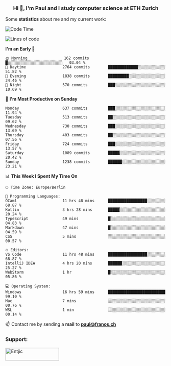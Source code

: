 <h3 align="center">Hi 👋, I'm Paul and I study computer science at ETH Zurich</h3>


Some **statistics** about me and my current work:

<!--START_SECTION:waka-->
![Code Time](http://img.shields.io/badge/Code%20Time-1%2C576%20hrs%2033%20mins-blue)

![Lines of code](https://img.shields.io/badge/From%20Hello%20World%20I%27ve%20Written-2.8%20million%20lines%20of%20code-blue)

**I'm an Early 🐤** 

```text
🌞 Morning                162 commits         █░░░░░░░░░░░░░░░░░░░░░░░░   03.04 % 
🌆 Daytime                2764 commits        █████████████░░░░░░░░░░░░   51.82 % 
🌃 Evening                1838 commits        █████████░░░░░░░░░░░░░░░░   34.46 % 
🌙 Night                  570 commits         ███░░░░░░░░░░░░░░░░░░░░░░   10.69 % 
```
📅 **I'm Most Productive on Sunday** 

```text
Monday                   637 commits         ███░░░░░░░░░░░░░░░░░░░░░░   11.94 % 
Tuesday                  513 commits         ██░░░░░░░░░░░░░░░░░░░░░░░   09.62 % 
Wednesday                730 commits         ███░░░░░░░░░░░░░░░░░░░░░░   13.69 % 
Thursday                 403 commits         ██░░░░░░░░░░░░░░░░░░░░░░░   07.56 % 
Friday                   724 commits         ███░░░░░░░░░░░░░░░░░░░░░░   13.57 % 
Saturday                 1089 commits        █████░░░░░░░░░░░░░░░░░░░░   20.42 % 
Sunday                   1238 commits        ██████░░░░░░░░░░░░░░░░░░░   23.21 % 
```


📊 **This Week I Spent My Time On** 

```text
🕑︎ Time Zone: Europe/Berlin

💬 Programming Languages: 
OCaml                    11 hrs 48 mins      █████████████████░░░░░░░░   68.87 % 
Kotlin                   3 hrs 28 mins       █████░░░░░░░░░░░░░░░░░░░░   20.24 % 
TypeScript               49 mins             █░░░░░░░░░░░░░░░░░░░░░░░░   04.83 % 
Markdown                 47 mins             █░░░░░░░░░░░░░░░░░░░░░░░░   04.59 % 
CSS                      5 mins              ░░░░░░░░░░░░░░░░░░░░░░░░░   00.57 % 

🔥 Editors: 
VS Code                  11 hrs 48 mins      █████████████████░░░░░░░░   68.87 % 
IntelliJ IDEA            4 hrs 20 mins       ██████░░░░░░░░░░░░░░░░░░░   25.27 % 
WebStorm                 1 hr                █░░░░░░░░░░░░░░░░░░░░░░░░   05.86 % 

💻 Operating System: 
Windows                  16 hrs 59 mins      █████████████████████████   99.10 % 
Mac                      7 mins              ░░░░░░░░░░░░░░░░░░░░░░░░░   00.76 % 
WSL                      1 min               ░░░░░░░░░░░░░░░░░░░░░░░░░   00.14 % 
```


<!--END_SECTION:waka-->

📫 Contact me by sending a **mail** to **paul@franos.ch**

<h3 align="left">Support:</h3>
<p><a href="https://ko-fi.com/Entjic"> <img align="left" src="https://cdn.ko-fi.com/cdn/kofi3.png?v=3" height="40" width="168" alt="Entjic" /></a></p>
